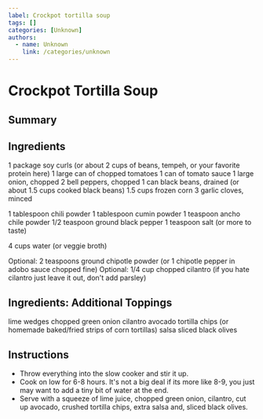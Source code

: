 ```yaml
---
label: Crockpot tortilla soup
tags: []
categories: [Unknown]
authors:
  - name: Unknown
    link: /categories/unknown
---
```


# Crockpot Tortilla Soup

## Summary

## Ingredients
1 package soy curls (or about 2 cups of beans, tempeh, or your favorite protein here)
1 large can of chopped tomatoes
1 can of tomato sauce
1 large onion, chopped
2 bell peppers, chopped
1 can black beans, drained (or about 1.5 cups cooked black beans)
1.5 cups frozen corn
3 garlic cloves, minced

1 tablespoon chili powder
1 tablespoon cumin powder
1 teaspoon ancho chile powder
1/2 teaspoon ground black pepper
1 teaspoon salt (or more to taste)

4 cups water (or veggie broth)

Optional: 2 teaspoons ground chipotle powder (or 1 chipotle pepper in adobo sauce chopped fine)
Optional: 1/4 cup chopped cilantro (if you hate cilantro just leave it out, don't add parsley)

## Ingredients: Additional Toppings
lime wedges
chopped green onion
cilantro
avocado
tortilla chips (or homemade baked/fried strips of corn tortillas)
salsa
sliced black olives

## Instructions
- Throw everything into the slow cooker and stir it up.
- Cook on low for 6-8 hours. It's not a big deal if its more like 8-9, you just may want to add a tiny bit of water at the end.
- Serve with a squeeze of lime juice, chopped green onion, cilantro, cut up avocado, crushed tortilla chips, extra salsa and, sliced black olives.

